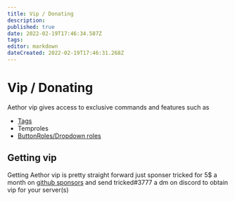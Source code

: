 ```yaml
---
title: Vip / Donating
description: 
published: true
date: 2022-02-19T17:46:34.587Z
tags: 
editor: markdown
dateCreated: 2022-02-19T17:46:31.268Z
---
```


# Vip / Donating

Aethor vip gives access to exclusive commands and features such as

- [Tags](./tags)
- Temproles
- [ButtonRoles/Dropdown roles](./roles)

## Getting vip

Getting Aethor vip is pretty straight forward just sponser tricked for 5$ a month on [github sponsors](https://github.com/sponsors/Tricked-dev/) and send tricked#3777 a dm on discord to obtain vip for your server(s)
